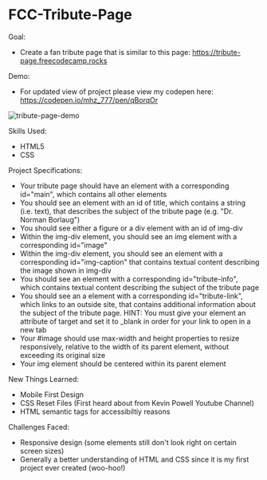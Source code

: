 # FCC-Tribute-Page

Goal: 

* Create a fan tribute page that is similar to this page: https://tribute-page.freecodecamp.rocks

Demo:

* For updated view of project please view my codepen here: https://codepen.io/mhz_777/pen/qBorqOr

![tribute-page-demo](https://user-images.githubusercontent.com/82292594/179624547-77051802-db5c-4db9-b667-842a86d62489.png)

Skills Used:

* HTML5
* CSS

Project Specifications:


 *   Your tribute page should have an element with a corresponding id="main", which contains all other elements
 *   You should see an element with an id of title, which contains a string (i.e. text), that describes the subject of the tribute page (e.g. "Dr. Norman Borlaug")
 *   You should see either a figure or a div element with an id of img-div
 *   Within the img-div element, you should see an img element with a corresponding id="image"
 *   Within the img-div element, you should see an element with a corresponding id="img-caption" that contains textual content describing the image shown in img-div
 *   You should see an element with a corresponding id="tribute-info", which contains textual content describing the subject of the tribute page
 *   You should see an a element with a corresponding id="tribute-link", which links to an outside site, that contains additional information about the subject of the tribute page. HINT: You must give your element an attribute of target and set it to _blank in order for your link to open in a new tab
 *   Your #image should use max-width and height properties to resize responsively, relative to the width of its parent element, without exceeding its original size
 *   Your img element should be centered within its parent element

New Things Learned:

* Mobile First Design
* CSS Reset Files (First heard about from Kevin Powell Youtube Channel)
* HTML semantic tags for accessibiltiy reasons

Challenges Faced:

* Responsive design (some elements still don't look right on certain screen sizes)
* Generally a better understanding of HTML and CSS since it is my first project ever created (woo-hoo!)
